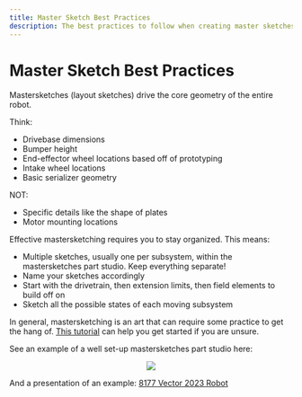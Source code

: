 ```yaml
---
title: Master Sketch Best Practices
description: The best practices to follow when creating master sketches.
---
```


# Master Sketch Best Practices

Mastersketches (layout sketches) drive the core geometry of the entire robot.

Think:

- Drivebase dimensions
- Bumper height
- End-effector wheel locations based off of prototyping
- Intake wheel locations
- Basic serializer geometry

NOT:

- Specific details like the shape of plates
- Motor mounting locations
  
Effective mastersketching requires you to stay organized. This means:

- Multiple sketches, usually one per subsystem, within the mastersketches part studio. Keep everything separate!
- Name your sketches accordingly
- Start with the drivetrain, then extension limits, then field elements to build off on
- Sketch all the possible states of each moving subsystem 

In general, mastersketching is an art that can require some practice to get the hang of. [This tutorial](https://www.youtube.com/watch?v=Bd_XzBw5V_U) can help you get started if you are unsure.

See an example of a well set-up mastersketches part studio here:

<center><img src="/img/best-practices/mastersketch.png"></center>

And a presentation of an example: [8177 Vector 2023 Robot](https://docs.google.com/presentation/d/1IwjXvcAZFVcEUFSZZDHlTYlLA_5PbI3wPJzbfAOTz8Y/edit?usp=sharing)

<br>